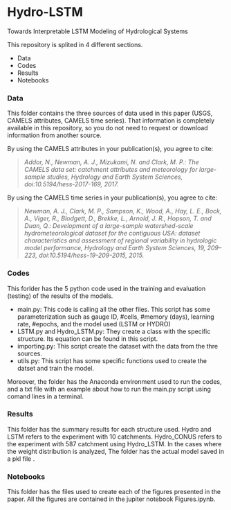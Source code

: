 # Hydro-LSTM
Towards Interpretable LSTM Modeling of Hydrological Systems 

This repository is splited in 4 different sections.
  - Data
  - Codes
  - Results
  - Notebooks

### Data
This folder contains the three sources of data used in this paper (USGS, CAMELS attributes, CAMELS time series). That information is completely available in this repository, so you do not need to request or download information from another source. 

By using the CAMELS attributes in your publication(s), you agree to cite:

> *Addor, N., Newman, A. J., Mizukami, N. and Clark, M. P.: The CAMELS data set: catchment attributes and meteorology for large-sample studies, Hydrology and Earth System Sciences, doi:10.5194/hess-2017-169, 2017.*

By using the CAMELS time series in your publication(s), you agree to cite:

> *Newman, A. J., Clark, M. P., Sampson, K., Wood, A., Hay, L. E., Bock, A., Viger, R., Blodgett, D., Brekke, L., Arnold, J. R., Hopson, T. and Duan, Q.: Development of a large-sample watershed-scale hydrometeorological dataset for the contiguous USA: dataset characteristics and assessment of regional variability in hydrologic model performance, Hydrology and Earth System Sciences, 19, 209–223, doi:10.5194/hess-19-209-2015, 2015.*

### Codes
This forlder has the 5 python code used in the training and evaluation (testing) of the results of the models.
  - main.py: This code is calling all the other files. This script has some parameterization such as gauge ID, #cells, #memory (days), learning rate, #epochs, and the model used (LSTM or HYDRO)
  - LSTM.py and Hydro_LSTM.py: They create a class with the specific structure. Its equation can be found in this script.
  - importing.py: This script create the dataset with the data from the thre sources.
  - utils.py: This script has some specific functions used to create the datset and train the model.

Moreover, the folder has the Anaconda environment used to run the codes, and a txt file with an example about how to run the main.py script using comand lines in a terminal.

### Results
This folder has the summary results for each structure used. Hydro and LSTM refers to the experiment with 10 catchments. Hydro_CONUS refers to the experiment with 587 catchment using Hydro_LSTM. In the cases where the weight distribution is analyzed, The folder has the actual model saved in a pkl file .
  
### Notebooks
This folder has the files used to create each of the figures presented in the paper. All the figures are contained in the jupiter notebook Figures.ipynb.


